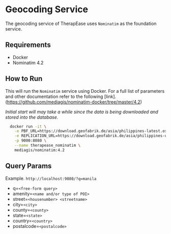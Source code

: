 # Geocoding Service

The geocoding service of TherapEase uses `Nominatim` as the foundation service.

## Requirements

- Docker
- Nominatim 4.2

## How to Run

This will run the `Nominatim` service using Docker. For a full list of parameters and other documentation refer to the following [link].(https://github.com/mediagis/nominatim-docker/tree/master/4.2)

_Initial start will may take a while since the data is being downloaded and stored into the database._

```bash
  docker run -it \
    -e PBF_URL=https://download.geofabrik.de/asia/philippines-latest.osm.pbf \
    -e REPLICATION_URL=https://download.geofabrik.de/asia/philippines-updates/ \
    -p 9000:8080 \
    --name therapease_nominatim \
    mediagis/nominatim:4.2

```

## Query Params

Example. `http://localhost:9080/?q=manila`

- q=`<free-form query>`
- amenity=`<name and/or type of POI>`
- street=`<housenumber> <streetname>`
- city=`<city>`
- county=`<county>`
- state=`<state>`
- country=`<country>`
- postalcode=`<postalcode>`
